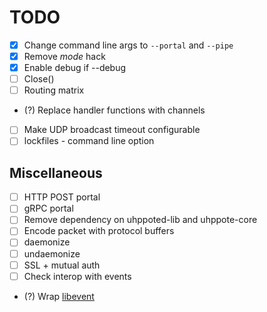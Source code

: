 # TODO

- [x] Change command line args to `--portal` and `--pipe`
- [x] Remove _mode_ hack
- [x] Enable debug if --debug
- [ ] Close()
- [ ] Routing matrix
- (?) Replace handler functions with channels
- [ ] Make UDP broadcast timeout configurable
- [ ] lockfiles
      - command line option

## Miscellaneous
- [ ] HTTP POST portal
- [ ] gRPC portal
- [ ] Remove dependency on uhppoted-lib and uhppote-core
- [ ] Encode packet with protocol buffers
- [ ] daemonize
- [ ] undaemonize
- [ ] SSL + mutual auth
- [ ] Check interop with events
- (?) Wrap [libevent](https://libevent.org)

